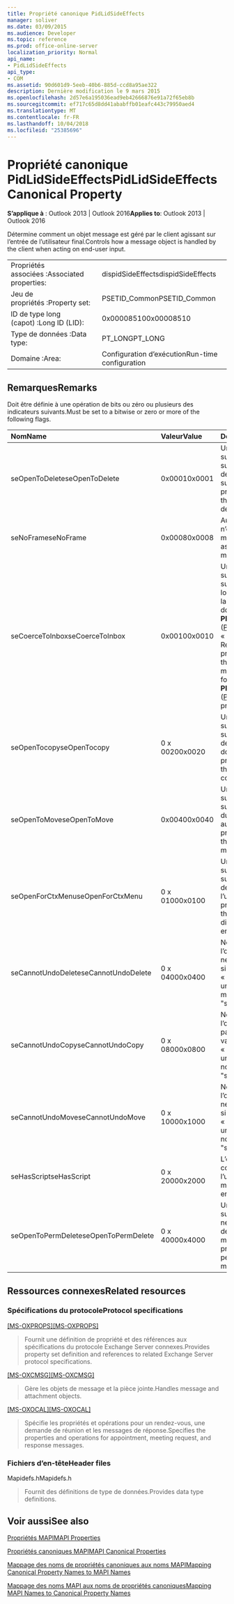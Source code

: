 ```yaml
---
title: Propriété canonique PidLidSideEffects
manager: soliver
ms.date: 03/09/2015
ms.audience: Developer
ms.topic: reference
ms.prod: office-online-server
localization_priority: Normal
api_name:
- PidLidSideEffects
api_type:
- COM
ms.assetid: 90d601d9-5eeb-40b6-885d-ccd8a95ae322
description: Dernière modification le 9 mars 2015
ms.openlocfilehash: 2d57e6a195036ead9eb42666876e91a72f65eb8b
ms.sourcegitcommit: ef717c65d8dd41ababffb01eafc443c79950aed4
ms.translationtype: MT
ms.contentlocale: fr-FR
ms.lasthandoff: 10/04/2018
ms.locfileid: "25385696"
---
```

# <a name="pidlidsideeffects-canonical-property"></a><span data-ttu-id="f1aa3-103">Propriété canonique PidLidSideEffects</span><span class="sxs-lookup"><span data-stu-id="f1aa3-103">PidLidSideEffects Canonical Property</span></span>

  
  
<span data-ttu-id="f1aa3-104">**S’applique à** : Outlook 2013 | Outlook 2016</span><span class="sxs-lookup"><span data-stu-id="f1aa3-104">**Applies to**: Outlook 2013 | Outlook 2016</span></span> 
  
<span data-ttu-id="f1aa3-105">Détermine comment un objet message est géré par le client agissant sur l’entrée de l’utilisateur final.</span><span class="sxs-lookup"><span data-stu-id="f1aa3-105">Controls how a message object is handled by the client when acting on end-user input.</span></span>
  
|||
|:-----|:-----|
|<span data-ttu-id="f1aa3-106">Propriétés associées :</span><span class="sxs-lookup"><span data-stu-id="f1aa3-106">Associated properties:</span></span>  <br/> |<span data-ttu-id="f1aa3-107">dispidSideEffects</span><span class="sxs-lookup"><span data-stu-id="f1aa3-107">dispidSideEffects</span></span>  <br/> |
|<span data-ttu-id="f1aa3-108">Jeu de propriétés :</span><span class="sxs-lookup"><span data-stu-id="f1aa3-108">Property set:</span></span>  <br/> |<span data-ttu-id="f1aa3-109">PSETID_Common</span><span class="sxs-lookup"><span data-stu-id="f1aa3-109">PSETID_Common</span></span>  <br/> |
|<span data-ttu-id="f1aa3-110">ID de type long (capot) :</span><span class="sxs-lookup"><span data-stu-id="f1aa3-110">Long ID (LID):</span></span>  <br/> |<span data-ttu-id="f1aa3-111">0x00008510</span><span class="sxs-lookup"><span data-stu-id="f1aa3-111">0x00008510</span></span>  <br/> |
|<span data-ttu-id="f1aa3-112">Type de données :</span><span class="sxs-lookup"><span data-stu-id="f1aa3-112">Data type:</span></span>  <br/> |<span data-ttu-id="f1aa3-113">PT_LONG</span><span class="sxs-lookup"><span data-stu-id="f1aa3-113">PT_LONG</span></span>  <br/> |
|<span data-ttu-id="f1aa3-114">Domaine :</span><span class="sxs-lookup"><span data-stu-id="f1aa3-114">Area:</span></span>  <br/> |<span data-ttu-id="f1aa3-115">Configuration d’exécution</span><span class="sxs-lookup"><span data-stu-id="f1aa3-115">Run-time configuration</span></span>  <br/> |
   
## <a name="remarks"></a><span data-ttu-id="f1aa3-116">Remarques</span><span class="sxs-lookup"><span data-stu-id="f1aa3-116">Remarks</span></span>

<span data-ttu-id="f1aa3-117">Doit être définie à une opération de bits ou zéro ou plusieurs des indicateurs suivants.</span><span class="sxs-lookup"><span data-stu-id="f1aa3-117">Must be set to a bitwise or zero or more of the following flags.</span></span>
  
|<span data-ttu-id="f1aa3-118">**Nom**</span><span class="sxs-lookup"><span data-stu-id="f1aa3-118">**Name**</span></span>|<span data-ttu-id="f1aa3-119">**Valeur**</span><span class="sxs-lookup"><span data-stu-id="f1aa3-119">**Value**</span></span>|<span data-ttu-id="f1aa3-120">**Description**</span><span class="sxs-lookup"><span data-stu-id="f1aa3-120">**Description**</span></span>|
|:-----|:-----|:-----|
|<span data-ttu-id="f1aa3-121">seOpenToDelete</span><span class="sxs-lookup"><span data-stu-id="f1aa3-121">seOpenToDelete</span></span>  <br/> |<span data-ttu-id="f1aa3-122">0x0001</span><span class="sxs-lookup"><span data-stu-id="f1aa3-122">0x0001</span></span>  <br/> |<span data-ttu-id="f1aa3-123">Un traitement supplémentaire est requis sur l’objet de message lors de la suppression.</span><span class="sxs-lookup"><span data-stu-id="f1aa3-123">Additional processing is required on the message object when deleting.</span></span>  <br/> |
|<span data-ttu-id="f1aa3-124">seNoFrame</span><span class="sxs-lookup"><span data-stu-id="f1aa3-124">seNoFrame</span></span>  <br/> |<span data-ttu-id="f1aa3-125">0x0008</span><span class="sxs-lookup"><span data-stu-id="f1aa3-125">0x0008</span></span>  <br/> |<span data-ttu-id="f1aa3-126">Aucune interface utilisateur n’est associé à l’objet du message.</span><span class="sxs-lookup"><span data-stu-id="f1aa3-126">No UI is associated with the message object.</span></span>  <br/> |
|<span data-ttu-id="f1aa3-127">seCoerceToInbox</span><span class="sxs-lookup"><span data-stu-id="f1aa3-127">seCoerceToInbox</span></span>  <br/> |<span data-ttu-id="f1aa3-128">0x0010</span><span class="sxs-lookup"><span data-stu-id="f1aa3-128">0x0010</span></span>  <br/> |<span data-ttu-id="f1aa3-129">Un traitement supplémentaire est requis sur l’objet de message lorsque le déplacement ou la copie à un objet folder dont la propriété **PR_CONTAINER_CLASS** ([PidTagContainerClass](pidtagcontainerclass-canonical-property.md)) « erreur. Remarque ».</span><span class="sxs-lookup"><span data-stu-id="f1aa3-129">Additional processing is required on the message object when moving or copying to a folder object with a **PR_CONTAINER_CLASS** ([PidTagContainerClass](pidtagcontainerclass-canonical-property.md)) property of "IPF.Note".</span></span>  <br/> |
|<span data-ttu-id="f1aa3-130">seOpenTocopy</span><span class="sxs-lookup"><span data-stu-id="f1aa3-130">seOpenTocopy</span></span>  <br/> |<span data-ttu-id="f1aa3-131">0 x 0020</span><span class="sxs-lookup"><span data-stu-id="f1aa3-131">0x0020</span></span>  <br/> |<span data-ttu-id="f1aa3-132">Un traitement supplémentaire est requis sur l’objet de message lors de la copie dans un autre dossier.</span><span class="sxs-lookup"><span data-stu-id="f1aa3-132">Additional processing is required on the message object when copying to another folder.</span></span>  <br/> |
|<span data-ttu-id="f1aa3-133">seOpenToMove</span><span class="sxs-lookup"><span data-stu-id="f1aa3-133">seOpenToMove</span></span>  <br/> |<span data-ttu-id="f1aa3-134">0x0040</span><span class="sxs-lookup"><span data-stu-id="f1aa3-134">0x0040</span></span>  <br/> |<span data-ttu-id="f1aa3-135">Un traitement supplémentaire est requis sur l’objet de message lors du déplacement vers un autre dossier.</span><span class="sxs-lookup"><span data-stu-id="f1aa3-135">Additional processing is required on the message object when moving to another folder.</span></span>  <br/> |
|<span data-ttu-id="f1aa3-136">seOpenForCtxMenu</span><span class="sxs-lookup"><span data-stu-id="f1aa3-136">seOpenForCtxMenu</span></span>  <br/> |<span data-ttu-id="f1aa3-137">0 x 0100</span><span class="sxs-lookup"><span data-stu-id="f1aa3-137">0x0100</span></span>  <br/> |<span data-ttu-id="f1aa3-138">Un traitement supplémentaire est requis sur l’objet de message lors de l’affichage des verbes à l’utilisateur final.</span><span class="sxs-lookup"><span data-stu-id="f1aa3-138">Additional processing is required on the message object when displaying verbs to the end-user.</span></span>  <br/> |
|<span data-ttu-id="f1aa3-139">seCannotUndoDelete</span><span class="sxs-lookup"><span data-stu-id="f1aa3-139">seCannotUndoDelete</span></span>  <br/> |<span data-ttu-id="f1aa3-140">0 x 0400</span><span class="sxs-lookup"><span data-stu-id="f1aa3-140">0x0400</span></span>  <br/> |<span data-ttu-id="f1aa3-141">Ne peut pas annuler l’opération de suppression, ne doit pas être définie sauf si la valeur est « seOpenToDelete ».</span><span class="sxs-lookup"><span data-stu-id="f1aa3-141">Cannot undo delete operation, must not be set unless "seOpenToDelete" is set.</span></span>  <br/> |
|<span data-ttu-id="f1aa3-142">seCannotUndoCopy</span><span class="sxs-lookup"><span data-stu-id="f1aa3-142">seCannotUndoCopy</span></span>  <br/> |<span data-ttu-id="f1aa3-143">0 x 0800</span><span class="sxs-lookup"><span data-stu-id="f1aa3-143">0x0800</span></span>  <br/> |<span data-ttu-id="f1aa3-144">Ne peut pas annuler l’opération de copie, ne doit pas être définie sauf si la valeur est « seOpenTocopy ».</span><span class="sxs-lookup"><span data-stu-id="f1aa3-144">Cannot undo copy operation, must not be set unless "seOpenTocopy" is set.</span></span>  <br/> |
|<span data-ttu-id="f1aa3-145">seCannotUndoMove</span><span class="sxs-lookup"><span data-stu-id="f1aa3-145">seCannotUndoMove</span></span>  <br/> |<span data-ttu-id="f1aa3-146">0 x 1000</span><span class="sxs-lookup"><span data-stu-id="f1aa3-146">0x1000</span></span>  <br/> |<span data-ttu-id="f1aa3-147">Ne peut pas annuler l’opération de déplacement, ne doit pas être définie sauf si la valeur est « seOpenToMove ».</span><span class="sxs-lookup"><span data-stu-id="f1aa3-147">Cannot undo move operation, must not be set unless "seOpenToMove" is set.</span></span>  <br/> |
|<span data-ttu-id="f1aa3-148">seHasScript</span><span class="sxs-lookup"><span data-stu-id="f1aa3-148">seHasScript</span></span>  <br/> |<span data-ttu-id="f1aa3-149">0 x 2000</span><span class="sxs-lookup"><span data-stu-id="f1aa3-149">0x2000</span></span>  <br/> |<span data-ttu-id="f1aa3-150">L’objet du message contient un script de l’utilisateur final.</span><span class="sxs-lookup"><span data-stu-id="f1aa3-150">The message object contains end-user script.</span></span>  <br/> |
|<span data-ttu-id="f1aa3-151">seOpenToPermDelete</span><span class="sxs-lookup"><span data-stu-id="f1aa3-151">seOpenToPermDelete</span></span>  <br/> |<span data-ttu-id="f1aa3-152">0 x 4000</span><span class="sxs-lookup"><span data-stu-id="f1aa3-152">0x4000</span></span>  <br/> |<span data-ttu-id="f1aa3-153">Un traitement supplémentaire est nécessaire pour supprimer définitivement l’objet du message.</span><span class="sxs-lookup"><span data-stu-id="f1aa3-153">Additional processing is required to permanently delete the message object.</span></span>  <br/> |
   
## <a name="related-resources"></a><span data-ttu-id="f1aa3-154">Ressources connexes</span><span class="sxs-lookup"><span data-stu-id="f1aa3-154">Related resources</span></span>

### <a name="protocol-specifications"></a><span data-ttu-id="f1aa3-155">Spécifications du protocole</span><span class="sxs-lookup"><span data-stu-id="f1aa3-155">Protocol specifications</span></span>

<span data-ttu-id="f1aa3-156">[[MS-OXPROPS]](https://msdn.microsoft.com/library/f6ab1613-aefe-447d-a49c-18217230b148%28Office.15%29.aspx)</span><span class="sxs-lookup"><span data-stu-id="f1aa3-156">[[MS-OXPROPS]](https://msdn.microsoft.com/library/f6ab1613-aefe-447d-a49c-18217230b148%28Office.15%29.aspx)</span></span>
  
> <span data-ttu-id="f1aa3-157">Fournit une définition de propriété et des références aux spécifications du protocole Exchange Server connexes.</span><span class="sxs-lookup"><span data-stu-id="f1aa3-157">Provides property set definition and references to related Exchange Server protocol specifications.</span></span>
    
<span data-ttu-id="f1aa3-158">[[MS-OXCMSG]](https://msdn.microsoft.com/library/7fd7ec40-deec-4c06-9493-1bc06b349682%28Office.15%29.aspx)</span><span class="sxs-lookup"><span data-stu-id="f1aa3-158">[[MS-OXCMSG]](https://msdn.microsoft.com/library/7fd7ec40-deec-4c06-9493-1bc06b349682%28Office.15%29.aspx)</span></span>
  
> <span data-ttu-id="f1aa3-159">Gère les objets de message et la pièce jointe.</span><span class="sxs-lookup"><span data-stu-id="f1aa3-159">Handles message and attachment objects.</span></span>
    
<span data-ttu-id="f1aa3-160">[[MS-OXOCAL]](https://msdn.microsoft.com/library/09861fde-c8e4-4028-9346-e7c214cfdba1%28Office.15%29.aspx)</span><span class="sxs-lookup"><span data-stu-id="f1aa3-160">[[MS-OXOCAL]](https://msdn.microsoft.com/library/09861fde-c8e4-4028-9346-e7c214cfdba1%28Office.15%29.aspx)</span></span>
  
> <span data-ttu-id="f1aa3-161">Spécifie les propriétés et opérations pour un rendez-vous, une demande de réunion et les messages de réponse.</span><span class="sxs-lookup"><span data-stu-id="f1aa3-161">Specifies the properties and operations for appointment, meeting request, and response messages.</span></span>
    
### <a name="header-files"></a><span data-ttu-id="f1aa3-162">Fichiers d’en-tête</span><span class="sxs-lookup"><span data-stu-id="f1aa3-162">Header files</span></span>

<span data-ttu-id="f1aa3-163">Mapidefs.h</span><span class="sxs-lookup"><span data-stu-id="f1aa3-163">Mapidefs.h</span></span>
  
> <span data-ttu-id="f1aa3-164">Fournit des définitions de type de données.</span><span class="sxs-lookup"><span data-stu-id="f1aa3-164">Provides data type definitions.</span></span>
    
## <a name="see-also"></a><span data-ttu-id="f1aa3-165">Voir aussi</span><span class="sxs-lookup"><span data-stu-id="f1aa3-165">See also</span></span>



[<span data-ttu-id="f1aa3-166">Propriétés MAPI</span><span class="sxs-lookup"><span data-stu-id="f1aa3-166">MAPI Properties</span></span>](mapi-properties.md)
  
[<span data-ttu-id="f1aa3-167">Propriétés canoniques MAPI</span><span class="sxs-lookup"><span data-stu-id="f1aa3-167">MAPI Canonical Properties</span></span>](mapi-canonical-properties.md)
  
[<span data-ttu-id="f1aa3-168">Mappage des noms de propriétés canoniques aux noms MAPI</span><span class="sxs-lookup"><span data-stu-id="f1aa3-168">Mapping Canonical Property Names to MAPI Names</span></span>](mapping-canonical-property-names-to-mapi-names.md)
  
[<span data-ttu-id="f1aa3-169">Mappage des noms MAPI aux noms de propriétés canoniques</span><span class="sxs-lookup"><span data-stu-id="f1aa3-169">Mapping MAPI Names to Canonical Property Names</span></span>](mapping-mapi-names-to-canonical-property-names.md)

